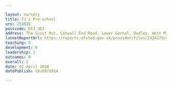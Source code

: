 ```yaml
---

layout: nursery
title: TJ's Pre-school
urn: 253910
postcode: DY3 3EJ
address: The Scout Hut, Cotwall End Road, Lower Gornal, Dudley, West Midlands, DY3 3EJ
latestReportUrl: https://reports.ofsted.gov.uk/provider/files/2424279/urn/253910.pdf
teaching: 0
development: 0
leadership: 2
outcomes: 0
overall: 2
date: 01 April 2018 
datePublish: 16/09/2014

---
```

